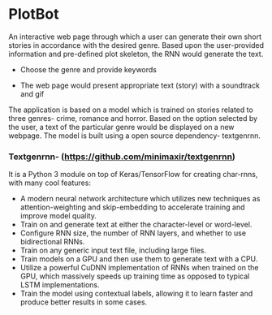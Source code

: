# PlotBot

An interactive web page through which a user can generate their own short stories in accordance with the desired genre. Based upon the user-provided information and pre-defined plot skeleton, the RNN would generate the text.

- Choose the genre and provide keywords 

- The web page would present appropriate text (story) with a soundtrack and gif

The application is based on a model which is trained on stories related to three genres- crime, romance and horror. Based on the option selected by the user, a text of the particular genre would be displayed on a new webpage. The model is built using a open source dependency- textgenrnn.

### Textgenrnn- (https://github.com/minimaxir/textgenrnn)
It is a Python 3 module on top of Keras/TensorFlow for creating char-rnns, with many cool features:

- A modern neural network architecture which utilizes new techniques as attention-weighting and skip-embedding to accelerate training and improve model quality.
- Train on and generate text at either the character-level or word-level.
- Configure RNN size, the number of RNN layers, and whether to use bidirectional RNNs.
- Train on any generic input text file, including large files.
- Train models on a GPU and then use them to generate text with a CPU.
- Utilize a powerful CuDNN implementation of RNNs when trained on the GPU, which massively speeds up training time as opposed to typical LSTM implementations.
- Train the model using contextual labels, allowing it to learn faster and produce better results in some cases.
